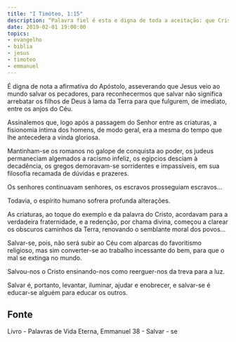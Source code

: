 ```yaml
---
title: "I Timóteo, 1:15"
description: “Palavra fiel é esta e digna de toda a aceitação: que Cristo Jesus veio ao mundo para salvar os pecadores...” - Paulo
date: 2019-02-01 19:00:00
topics: 
- evangelho
- biblia
- jesus
- timoteo
- emmanuel
---
```


É digna de nota a afirmativa do Apóstolo, asseverando que Jesus veio ao mundo
salvar os pecadores, para reconhecermos que salvar não significa arrebatar os filhos de
Deus à lama da Terra para que fulgurem, de imediato, entre os anjos do Céu.

Assinalemos que, logo após a passagem do Senhor entre as criaturas, a fisionomia
íntima dos homens, de modo geral, era a mesma do tempo que lhe antecedera a vinda
gloriosa.

Mantinham-se os romanos no galope de conquista ao poder, os judeus
permaneciam algemados a racismo infeliz, os egípcios desciam à decadência, os gregos
demoravam-se sorridentes e impassíveis, em sua filosofia recamada de dúvidas e
prazeres.

Os senhores continuavam senhores, os escravos prosseguiam escravos...

Todavia, o espírito humano sofrera profunda alterações.

As criaturas, ao toque do exemplo e da palavra do Cristo, acordavam para a
verdadeira fraternidade, e a redenção, por chama divina, começou a clarear os obscuros
caminhos da Terra, renovando o semblante moral dos povos...

Salvar-se, pois, não será subir ao Céu com alparcas do favoritismo religioso, mas
sim converter-se ao trabalho incessante do bem, para que o mal se extinga no mundo.

Salvou-nos o Cristo ensinando-nos como reerguer-nos da treva para a luz.

Salvar é, portanto, levantar, iluminar, ajudar e enobrecer, e salvar-se é educar-se alguém
para educar os outros.



## Fonte
Livro - Palavras de Vida Eterna, Emmanuel
38 - Salvar - se
